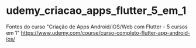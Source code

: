 # udemy_criacao_apps_flutter_5_em_1
Fontes do curso "Criação de Apps Android/iOS/Web com Flutter - 5 cursos em 1"
https://www.udemy.com/course/curso-completo-flutter-app-android-ios/
